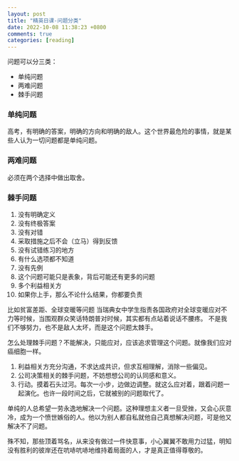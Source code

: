 ```yaml
---
layout: post
title: "精英日课-问题分类"
date: 2022-10-08 11:38:23 +0800
comments: true
categories: [reading]
---
```


<!-- more -->

问题可以分三类：

* 单纯问题
* 两难问题
* 棘手问题

### 单纯问题
高考，有明确的答案，明确的方向和明确的敌人。这个世界最危险的事情，就是某些人认为一切问题都是单纯问题。
### 两难问题
必须在两个选择中做出取舍。
### 棘手问题
1. 没有明确定义
2. 没有终极答案
3. 没有对错
4. 采取措施之后不会（立马）得到反馈
5. 没有试错练习的地方
6. 有什么选项都不知道
7. 没有先例
8. 这个问题可能只是表象，背后可能还有更多的问题
9. 多个利益相关方
10. 如果你上手，那么不论什么结果，你都要负责

比如贫富差距、全球变暖等问题
当瑞典女中学生指责各国政府对全球变暖应对不力等时候，当围观群众笑话特朗普对时候，其实都有点站着说话不腰疼。
不是我们不够努力，也不是敌人太坏，而是这个问题太棘手。

怎么处理棘手问题？不能解决，只能应对，应该追求管理这个问题。就像我们应对癌细胞一样。

1. 利益相关方充分沟通，不求达成共识，但求互相理解，消除一些偏见。
2. 公司决策相关的棘手问题，不妨想想公司的认同感和意义。
3. 行动。摸着石头过河。每次一小步，边做边调整。就这么应对着，跟着问题一起演化。也许一段时间之后，它就被别的问题取代了。

单纯的人总希望一劳永逸地解决一个问题。这种理想主义者一旦受挫，又会心灰意冷，成为一个愤世嫉俗的人。他以为别人都自私就他自己真想解决问题，可是他又解决不了问题。

殊不知，那些顶着骂名，从来没有做过一件快意事，小心翼翼不敢用力过猛，明知没有胜利的彼岸还在吭哧吭哧地维持着局面的人，才是真正值得尊敬的。